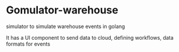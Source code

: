 # Gomulator-warehouse
simulator to simulate warehouse events in golang


It has a UI component to send data to cloud, defining workflows, data formats for events

